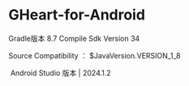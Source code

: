 # GHeart-for-Android

Gradle版本 8.7
Compile Sdk Version 34

Source Compatibility ： $JavaVersion.VERSION_1_8

<img src="http://123.57.186.79:1145/img/1123.png"  alt="">
Android Studio 版本 | 2024.1.2

